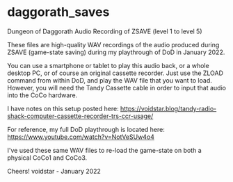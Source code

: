 # daggorath_saves
Dungeon of Daggorath Audio Recording of ZSAVE (level 1 to level 5)

These files are high-quality WAV recordings of the audio produced during ZSAVE (game-state saving) during my playthrough of DoD in January 2022.

You can use a smartphone or tablet to play this audio back, or a whole desktop PC, or of course an original cassette recorder.   Just use the ZLOAD command from within
DoD, and play the WAV file that you want to load.  However, you will need the Tandy Cassette cable in order to input that audio into the CoCo hardware.

I have notes on this setup posted here:
https://voidstar.blog/tandy-radio-shack-computer-cassette-recorder-trs-ccr-usage/

For reference, my full DoD playthrough is located here:
https://www.youtube.com/watch?v=NotVeSUw4o4

I've used these same WAV files to re-load the game-state on both a physical CoCo1 and CoCo3.

Cheers!
voidstar - January 2022
